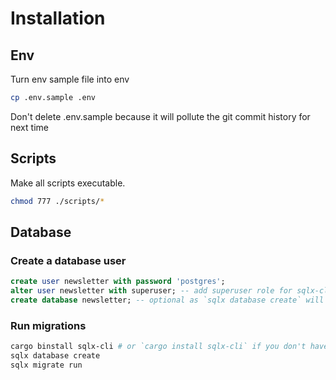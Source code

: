# Installation

## Env

Turn env sample file into env

```sh
cp .env.sample .env
```

Don't delete .env.sample because it will pollute the git commit history for next time

## Scripts

Make all scripts executable.

```sh
chmod 777 ./scripts/*
```

## Database

### Create a database user

```sql
create user newsletter with password 'postgres';
alter user newsletter with superuser; -- add superuser role for sqlx-cli to work
create database newsletter; -- optional as `sqlx database create` will create the database if it doesn't exist
```

### Run migrations

```sh
cargo binstall sqlx-cli # or `cargo install sqlx-cli` if you don't have `cargo-binstall` installed
sqlx database create 
sqlx migrate run
```

